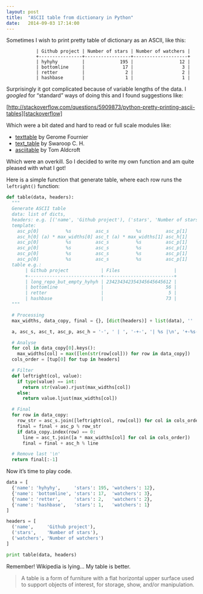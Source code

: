 ```yaml
---
layout: post
title:  "ASCII table from dictionary in Python"
date:   2014-09-03 17:14:00
---
```


Sometimes I wish to print pretty table of dictionary as an ASCII, like this:

               | Github project | Number of stars | Number of watchers |
               +----------------+-----------------+--------------------+
               | hyhyhy         |             195 |                 12 |
               | bottomline     |              17 |                  3 |
               | retter         |               2 |                  2 |
               | hashbase       |               1 |                  1 |


Surprisingly it got complicated because of variable lengths of the data.
I _googled_ for “standard” ways of doing this and I found suggestions like:

[http://stackoverflow.com/questions/5909873/python-pretty-printing-ascii-tables][stackoverflow]

Which were a bit dated and hard to read or full scale modules like:

- [texttable](http://pypi.python.org/pypi/texttable/) by Gerome Fournier
- [text_table](http://pypi.python.org/pypi/text_table/) by Swaroop C. H.
- [asciitable](http://pypi.python.org/pypi/asciitable/) by Tom Aldcroft

Which were an overkill. So I decided to write my own function and am quite
pleased with what I got!

Here is a simple function that generate table, where each row runs the `leftright()` function:

```python
def table(data, headers):
  """
  Generate ASCII table
  data: list of dicts,
  headers: e.g. [('name', 'Github project'), ('stars', 'Number of stars')]
  template:
    asc_p[0]          %s         asc_s          %s         asc_p[1]
    asc_h[0] (a) * max_widths[0] asc_t (a) * max_widths[1] asc_h[1]
    asc_p[0]          %s         asc_s          %s         asc_p[1]
    asc_p[0]          %s         asc_s          %s         asc_p[1]
    asc_p[0]          %s         asc_s          %s         asc_p[1]
    asc_p[0]          %s         asc_s          %s         asc_p[1]
  table e.g.:
       | Github project            | Files                    |
       +---------------------------+--------------------------+
       | long_repo_but_empty_hyhyh | 234234342354345645645612 |
       | bottomline                |                       56 |
       | retter                    |                        5 |
       | hashbase                  |                       73 |
  """

  # Processing
  max_widths, data_copy, final = {}, [dict(headers)] + list(data), ''

  a, asc_s, asc_t, asc_p, asc_h = '-', ' | ', '-+-', '| %s |\n', '+-%s-+\n'

  # Analyse
  for col in data_copy[0].keys():
    max_widths[col] = max([len(str(row[col])) for row in data_copy])
  cols_order = [tup[0] for tup in headers]

  # Filter
  def leftright(col, value):
    if type(value) == int:
      return str(value).rjust(max_widths[col])
    else:
      return value.ljust(max_widths[col])

  # Final
  for row in data_copy:
    row_str = asc_s.join([leftright(col, row[col]) for col in cols_order])
    final = final + asc_p % row_str
    if data_copy.index(row) == 0:
      line = asc_t.join([a * max_widths[col] for col in cols_order])
      final = final + asc_h % line

  # Remove last '\n'
  return final[:-1]
```

Now it’s time to play code.

```python
data = [
  {'name': 'hyhyhy',     'stars': 195, 'watchers': 12},
  {'name': 'bottomline', 'stars': 17,  'watchers': 3},
  {'name': 'retter',     'stars': 2,   'watchers': 2},
  {'name': 'hashbase',   'stars': 1,   'watchers': 1}
]

headers = [
  ('name',     'Github project'),
  ('stars',    'Number of stars'),
  ('watchers', 'Number of watchers')
]

print table(data, headers)
```

Remember! Wikipedia is lying... My table is better.

> A table is a form of furniture with a flat horizontal upper surface used to support objects of interest, for storage, show, and/or manipulation.

[stackoverflow]: http://stackoverflow.com/questions/5909873/python-pretty-printing-ascii-tables
